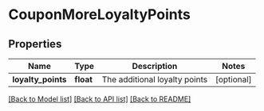 # CouponMoreLoyaltyPoints

## Properties
Name | Type | Description | Notes
------------ | ------------- | ------------- | -------------
**loyalty_points** | **float** | The additional loyalty points | [optional] 

[[Back to Model list]](../README.md#documentation-for-models) [[Back to API list]](../README.md#documentation-for-api-endpoints) [[Back to README]](../README.md)


